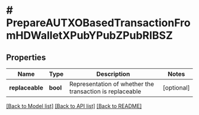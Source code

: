 # # PrepareAUTXOBasedTransactionFromHDWalletXPubYPubZPubRIBSZ

## Properties

Name | Type | Description | Notes
------------ | ------------- | ------------- | -------------
**replaceable** | **bool** | Representation of whether the transaction is replaceable | [optional]

[[Back to Model list]](../../README.md#models) [[Back to API list]](../../README.md#endpoints) [[Back to README]](../../README.md)
